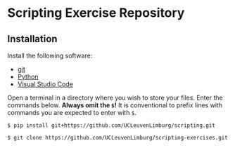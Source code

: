 # Scripting Exercise Repository

## Installation

Install the following software:

* [git](https://git-scm.com/)
* [Python](https://www.python.org/downloads/)
* [Visual Studio Code](https://code.visualstudio.com/)

Open a terminal in a directory where you wish to store your files.
Enter the commands below. **Always omit the `$`!** It is conventional to prefix
lines with commands you are expected to enter with `$`.

```text
$ pip install git+https://github.com/UCLeuvenLimburg/scripting.git

$ git clone https://github.com/UCLeuvenLimburg/scripting-exercises.git
```
